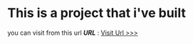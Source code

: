 # This is a project that i've built 
you can visit from this url
***URL*** : [Visit Url >>>](https://gega-frontend-project.netlify.app/)
